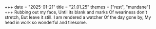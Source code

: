 +++
date = "2025-01-21"
title = "21.01.25"
themes = ["rest", "mundane"]
+++
Rubbing out my face,
Until its blank and marks
Of weariness don't stretch,
But leave it still.
I am rendered a watcher
Of the day gone by,
My head in work so wonderful and tiresome.
